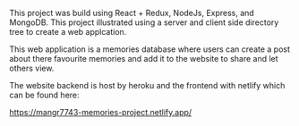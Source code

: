 This project was build using React + Redux, NodeJs, Express, and MongoDB. This project illustrated using a server and client side directory tree to create a web applcation.

This web application is a memories database where users can create a post about there favourite memories and add it to the website to share and let others view.

The website backend is host by heroku and the frontend with netlify which can be found here:

https://mangr7743-memories-project.netlify.app/